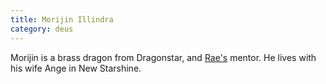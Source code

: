 ```yaml
---
title: Morijin Illindra
category: deus
---
```

Morijin is a brass dragon from Dragonstar, and [Rae's](char-public-eva) mentor. He lives with his wife Ange in New Starshine.
